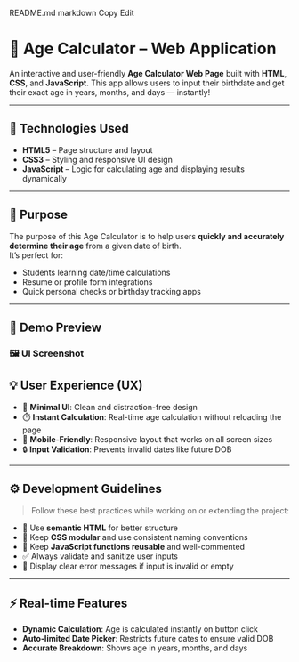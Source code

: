    README.md
markdown
Copy
Edit
# 🎂 Age Calculator – Web Application

An interactive and user-friendly **Age Calculator Web Page** built with **HTML**, **CSS**, and **JavaScript**. This app allows users to input their birthdate and get their exact age in years, months, and days — instantly!

---

## 🔧 Technologies Used

- **HTML5** – Page structure and layout  
- **CSS3** – Styling and responsive UI design  
- **JavaScript** – Logic for calculating age and displaying results dynamically

---

## 🎯 Purpose

The purpose of this Age Calculator is to help users **quickly and accurately determine their age** from a given date of birth.  
It’s perfect for:
- Students learning date/time calculations  
- Resume or profile form integrations  
- Quick personal checks or birthday tracking apps

---
## 📸 Demo Preview

### 🖼️ UI Screenshot

 





 






 


## 💡 User Experience (UX)

- 🎨 **Minimal UI**: Clean and distraction-free design
- ⏱️ **Instant Calculation**: Real-time age calculation without reloading the page
- 📱 **Mobile-Friendly**: Responsive layout that works on all screen sizes
- 🔒 **Input Validation**: Prevents invalid dates like future DOB

---

## ⚙️ Development Guidelines

> Follow these best practices while working on or extending the project:

- 🧱 Use **semantic HTML** for better structure  
- 🎨 Keep **CSS modular** and use consistent naming conventions  
- 🧠 Keep **JavaScript functions reusable** and well-commented  
- ✅ Always validate and sanitize user inputs  
- 💬 Display clear error messages if input is invalid or empty

---

## ⚡ Real-time Features

- **Dynamic Calculation**: Age is calculated instantly on button click  
- **Auto-limited Date Picker**: Restricts future dates to ensure valid DOB  
- **Accurate Breakdown**: Shows age in years, months, and days
